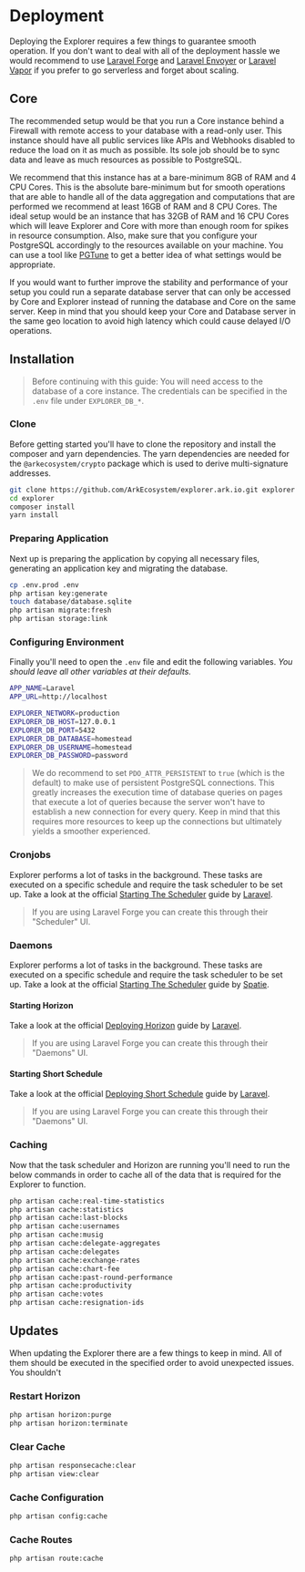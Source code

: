 # Deployment

Deploying the Explorer requires a few things to guarantee smooth operation. If you don't want to deal with all of the deployment hassle we would recommend to use [Laravel Forge](https://forge.laravel.com/) and [Laravel Envoyer](https://envoyer.io/) or [Laravel Vapor](https://vapor.laravel.com/) if you prefer to go serverless and forget about scaling.

## Core

The recommended setup would be that you run a Core instance behind a Firewall with remote access to your database with a read-only user. This instance should have all public services like APIs and Webhooks disabled to reduce the load on it as much as possible. Its sole job should be to sync data and leave as much resources as possible to PostgreSQL.

We recommend that this instance has at a bare-minimum 8GB of RAM and 4 CPU Cores. This is the absolute bare-minimum but for smooth operations that are able to handle all of the data aggregation and computations that are performed we recommend at least 16GB of RAM and 8 CPU Cores. The ideal setup would be an instance that has 32GB of RAM and 16 CPU Cores which will leave Explorer and Core with more than enough room for spikes in resource consumption. Also, make sure that you configure your PostgreSQL accordingly to the resources available on your machine. You can use a tool like [PGTune](https://pgtune.leopard.in.ua/#/) to get a better idea of what settings would be appropriate.

If you would want to further improve the stability and performance of your setup you could run a separate database server that can only be accessed by Core and Explorer instead of running the database and Core on the same server. Keep in mind that you should keep your Core and Database server in the same geo location to avoid high latency which could cause delayed I/O operations.

## Installation

> Before continuing with this guide: You will need access to the database of a core instance. The credentials can be specified in the `.env` file under `EXPLORER_DB_*`.

### Clone

Before getting started you'll have to clone the repository and install the composer and yarn dependencies. The yarn dependencies are needed for the `@arkecosystem/crypto` package which is used to derive multi-signature addresses.

```bash
git clone https://github.com/ArkEcosystem/explorer.ark.io.git explorer
cd explorer
composer install
yarn install
```

### Preparing Application

Next up is preparing the application by copying all necessary files, generating an application key and migrating the database.

```bash
cp .env.prod .env
php artisan key:generate
touch database/database.sqlite
php artisan migrate:fresh
php artisan storage:link
```

### Configuring Environment

Finally you'll need to open the `.env` file and edit the following variables. *You should leave all other variables at their defaults.*

```bash
APP_NAME=Laravel
APP_URL=http://localhost

EXPLORER_NETWORK=production
EXPLORER_DB_HOST=127.0.0.1
EXPLORER_DB_PORT=5432
EXPLORER_DB_DATABASE=homestead
EXPLORER_DB_USERNAME=homestead
EXPLORER_DB_PASSWORD=password
```

> We do recommend to set `PDO_ATTR_PERSISTENT` to `true` (which is the default) to make use of persistent PostgreSQL connections. This greatly increases the execution time of database queries on pages that execute a lot of queries because the server won't have to establish a new connection for every query. Keep in mind that this requires more resources to keep up the connections but ultimately yields a smoother experienced.

### Cronjobs

Explorer performs a lot of tasks in the background. These tasks are executed on a specific schedule and require the task scheduler to be set up. Take a look at the official [Starting The Scheduler](https://laravel.com/docs/8.x/scheduling#starting-the-scheduler) guide by [Laravel](https://laravel.com/).

> If you are using Laravel Forge you can create this through their "Scheduler" UI.

### Daemons

Explorer performs a lot of tasks in the background. These tasks are executed on a specific schedule and require the task scheduler to be set up. Take a look at the official [Starting The Scheduler](https://laravel.com/docs/8.x/scheduling#starting-the-scheduler) guide by [Spatie](https://laravel.com/).

#### Starting Horizon

Take a look at the official [Deploying Horizon](https://laravel.com/docs/8.x/horizon#deploying-horizon) guide by [Laravel](https://laravel.com/).

> If you are using Laravel Forge you can create this through their "Daemons" UI.

#### Starting Short Schedule

Take a look at the official [Deploying Short Schedule](https://github.com/spatie/laravel-short-schedule#installation) guide by [Laravel](https://spatie.be/).

> If you are using Laravel Forge you can create this through their "Daemons" UI.

### Caching

Now that the task scheduler and Horizon are running you'll need to run the below commands in order to cache all of the data that is required for the Explorer to function.

```bash
php artisan cache:real-time-statistics
php artisan cache:statistics
php artisan cache:last-blocks
php artisan cache:usernames
php artisan cache:musig
php artisan cache:delegate-aggregates
php artisan cache:delegates
php artisan cache:exchange-rates
php artisan cache:chart-fee
php artisan cache:past-round-performance
php artisan cache:productivity
php artisan cache:votes
php artisan cache:resignation-ids
```

## Updates

When updating the Explorer there are a few things to keep in mind. All of them should be executed in the specified order to avoid unexpected issues. You shouldn't

### Restart Horizon

```bash
php artisan horizon:purge
php artisan horizon:terminate
```

### Clear Cache

```bash
php artisan responsecache:clear
php artisan view:clear
```

### Cache Configuration

```bash
php artisan config:cache
```

### Cache Routes

```bash
php artisan route:cache
```
